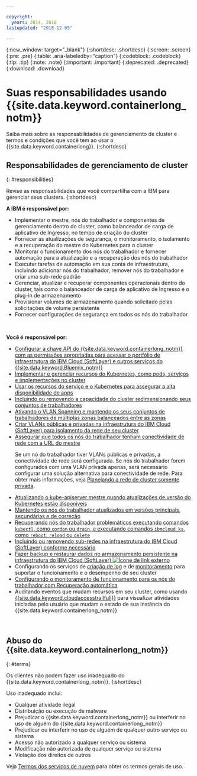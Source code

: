 ```yaml
---

copyright:
  years: 2014, 2018
lastupdated: "2018-12-05"

---
```


{:new_window: target="_blank"}
{:shortdesc: .shortdesc}
{:screen: .screen}
{:pre: .pre}
{:table: .aria-labeledby="caption"}
{:codeblock: .codeblock}
{:tip: .tip}
{:note: .note}
{:important: .important}
{:deprecated: .deprecated}
{:download: .download}



# Suas responsabilidades usando {{site.data.keyword.containerlong_notm}}
Saiba mais sobre as responsabilidades de gerenciamento de cluster e termos e condições que você tem ao usar o {{site.data.keyword.containerlong}}.
{:shortdesc}

## Responsabilidades de gerenciamento de cluster
{: #responsibilities}

Revise as responsabilidades que você compartilha com a IBM para gerenciar seus clusters.
{:shortdesc}

**A IBM é responsável por:**

- Implementar o mestre, nós do trabalhador e componentes de gerenciamento dentro do cluster, como balanceador de carga de aplicativo de Ingresso, no tempo de criação do cluster
- Fornecer as atualizações de segurança, o monitoramento, o isolamento e a recuperação do mestre do Kubernetes para o cluster
- Monitorar o funcionamento dos nós do trabalhador e fornecer automação para a atualização e a recuperação dos nós do trabalhador
- Executar tarefas de automação em sua conta de infraestrutura, incluindo adicionar nós do trabalhador, remover nós do trabalhador e criar uma sub-rede padrão
- Gerenciar, atualizar e recuperar componentes operacionais dentro do cluster, tais como o balanceador de carga de aplicativo de Ingresso e o plug-in de armazenamento
- Provisionar volumes de armazenamento quando solicitado pelas solicitações de volume persistente
- Fornecer configurações de segurança em todos os nós do trabalhador

</br>

**Você é responsável por:**

- [Configurar a chave API do {{site.data.keyword.containerlong_notm}} com as permissões apropriadas para acessar o portfólio de infraestrutura do IBM Cloud (SoftLayer) e outros serviços do {{site.data.keyword.Bluemix_notm}}](cs_users.html#api_key)
- [Implementar e gerenciar recursos do Kubernetes, como pods, serviços e implementações no cluster](cs_app.html#app_cli)
- [Usar os recursos do serviço e o Kubernetes para assegurar a alta disponibilidade de apps](cs_app.html#highly_available_apps)
- [Incluindo ou removendo a capacidade do cluster redimensionando seus conjuntos de trabalhadores](cs_clusters.html#add_workers)
- [Ativando o VLAN Spanning e mantendo os seus conjuntos de trabalhadores de múltiplas zonas balanceados entre as zonas](cs_clusters_planning.html#ha_clusters)
- [Criar VLANs públicas e privadas na infraestrutura do IBM Cloud (SoftLayer) para isolamento da rede de seu cluster](/docs/infrastructure/vlans/getting-started.html#getting-started-with-vlans)
- [Assegurar que todos os nós do trabalhador tenham conectividade de rede com a URL do mestre](cs_firewall.html#firewall) <p class="note">Se um nó do trabalhador tiver VLANs públicas e privadas, a conectividade de rede será configurada. Se nós do trabalhador forem configurados com uma VLAN privada apenas, será necessário configurar uma solução alternativa para conectividade de rede. Para obter mais informações, veja [Planejando a rede de cluster somente privada](cs_network_cluster.html#private_vlan). </p>
- [Atualizando o kube-apiserver mestre quando atualizações de versão do Kubernetes estão disponíveis](cs_cluster_update.html#master)
- [Mantendo os nós do trabalhador atualizados em versões principais, secundárias e de correção](cs_cluster_update.html#worker_node)
- [Recuperando nós do trabalhador problemáticos executando comandos `kubectl`, como `cordon` ou `drain`, e executando comandos `ibmcloud ks`, como `reboot`, `reload` ou `delete`](cs_cli_reference.html#cs_worker_reboot)
- [Incluindo ou removendo sub-redes na infraestrutura do IBM Cloud (SoftLayer) conforme necessário](cs_subnets.html#subnets)
- [Fazer backup e restaurar dados no armazenamento persistente na infraestrutura do IBM Cloud (SoftLayer) ![Ícone de link externo](../icons/launch-glyph.svg "Ícone de link externo")](../services/RegistryImages/ibm-backup-restore/index.html)
- Configurando os serviços de [criação de log](cs_health.html#logging) e de [monitoramento](cs_health.html#view_metrics) para suportar o funcionamento e o desempenho de seu cluster
- [Configurando o monitoramento de funcionamento para os nós do trabalhador com Recuperação automática](cs_health.html#autorecovery)
- Auditando eventos que mudam recursos em seu cluster, como usando [{{site.data.keyword.cloudaccesstrailfull}}](cs_at_events.html#at_events) para visualizar atividades iniciadas pelo usuário que mudam o estado de sua instância do {{site.data.keyword.containerlong_notm}}

<br />


## Abuso do {{site.data.keyword.containerlong_notm}}
{: #terms}

Os clientes não podem fazer uso inadequado do {{site.data.keyword.containerlong_notm}}.
{:shortdesc}

Uso inadequado inclui:

*   Qualquer atividade ilegal
*   Distribuição ou execução de malware
*   Prejudicar o {{site.data.keyword.containerlong_notm}} ou interferir no
uso de alguém do {{site.data.keyword.containerlong_notm}}
*   Prejudicar ou interferir no uso de alguém de qualquer outro serviço ou sistema
*   Acesso não autorizado a qualquer serviço ou sistema
*   Modificação não autorizada de qualquer serviço ou sistema
*   Violação dos direitos de outros


Veja [Termos dos serviços
de nuvem](https://console.bluemix.net/docs/overview/terms-of-use/notices.html#terms) para obter os termos gerais de uso.

